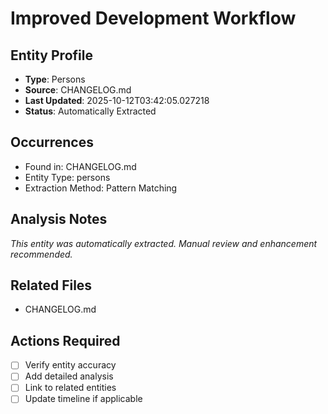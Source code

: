 # Improved Development Workflow

## Entity Profile
- **Type**: Persons
- **Source**: CHANGELOG.md
- **Last Updated**: 2025-10-12T03:42:05.027218
- **Status**: Automatically Extracted

## Occurrences
- Found in: CHANGELOG.md
- Entity Type: persons
- Extraction Method: Pattern Matching

## Analysis Notes
*This entity was automatically extracted. Manual review and enhancement recommended.*

## Related Files
- CHANGELOG.md

## Actions Required
- [ ] Verify entity accuracy
- [ ] Add detailed analysis
- [ ] Link to related entities
- [ ] Update timeline if applicable
